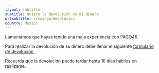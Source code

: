 ```yaml
---
layout: subtitle
subtitle: Quiero la devolución de mi dinero
urlsubtitle: /recarga/devolucion
country: Mexico
---
```

Lamentamos que hayas tenido una mala experiencia con PAGO46.

Para realizar la devolución de su dinero debe llenar el siguiente [formulario de devolución.](/contactanos/4)

Recuerda que la devolución puede tardar hasta 10 días hábiles en realizarse.